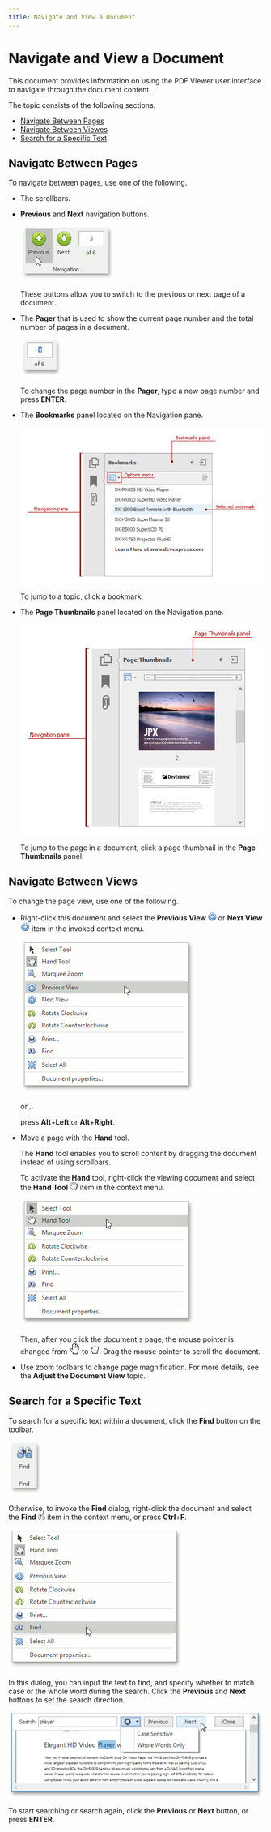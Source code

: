 ```yaml
---
title: Navigate and View a Document
---
```

# Navigate and View a Document
This document provides information on using the PDF Viewer user interface to navigate through the document content.

The topic consists of the following sections.
* [Navigate Between Pages](#navigation)
* [Navigate Between Viewes](#views)
* [Search for a Specific Text](#search)

## <a name="navigation"/>Navigate Between Pages
To navigate between pages, use one of the following.
* The scrollbars.
* **Previous** and **Next** navigation buttons.
	
	![pdf-viewer-1](../../images/Img24365.jpeg)
	
	These buttons allow you to switch to the previous or next page of a document.
* The **Pager** that is used to show the current page number and the total number of pages in a document.
	
	![ChangePage](../../images/Img124778.jpeg)
	
	To change the page number in the **Pager**, type a new page number and press **ENTER**.
* The **Bookmarks** panel located on the Navigation pane.
	
	![BookmarksPanel](../../images/Img124929.jpeg)
	
	To jump to a topic, click a bookmark.
* The **Page Thumbnails** panel located on the Navigation pane.
	
	![PageThumbnails ](../../images/Img124910.jpeg)
	
	To jump to the page in a document, click a page thumbnail in the **Page Thumbnails** panel.

## <a name="views"/>Navigate Between Views
To change the page view, use one of the following.
* Right-click this document and select the **Previous View** ![pdf-viewer-prev-view](../../images/Img24366.png) or **Next View** ![pdf-viewer-next-view](../../images/Img24367.jpeg) item in the invoked context menu.
	
	![pdf-viewer-8](../../images/Img24449.png)
	
	or...
	
	press **Alt**+**Left** or **Alt**+**Right**.
* Move a page with the **Hand** tool.
	
	The **Hand** tool enables you to scroll content by dragging the document instead of using scrollbars.
	
	To activate the **Hand** tool, right-click the viewing document and select the **Hand Tool** ![previewButtonHand](../../images/Img7263.png) item in the context menu.
	
	![pdf-viewer-5](../../images/Img24444.png)
	
	Then, after you click the document's page, the mouse pointer is changed from ![ZoomingChart5](../../images/Img7227.gif) to ![ZoomingChart6](../../images/Img7228.jpeg). Drag the mouse pointer to scroll the document.
* Use zoom toolbars to change page magnification. For more details, see the **Adjust the Document View** topic.

## <a name="search"/>Search for a Specific Text
To search for a specific text within a document, click the **Find** button on the toolbar.

![pdf-viewer-12](../../images/Img24457.jpeg)

Otherwise, to invoke the **Find** dialog, right-click the document and select the **Find** ![previewButtonSearch](../../images/Img7282.png) item in the context menu, or press **Ctrl**+**F**.

![pdf-viewer-7](../../images/Img24446.png)

In this dialog, you can input the text to find, and specify whether to match case or the whole word during the search. Click the **Previous** and **Next** buttons to set the search direction.

![pdf-viewer-search](../../images/Img24368.png)

To start searching or search again, click the **Previous** or **Next** button, or press **ENTER**.